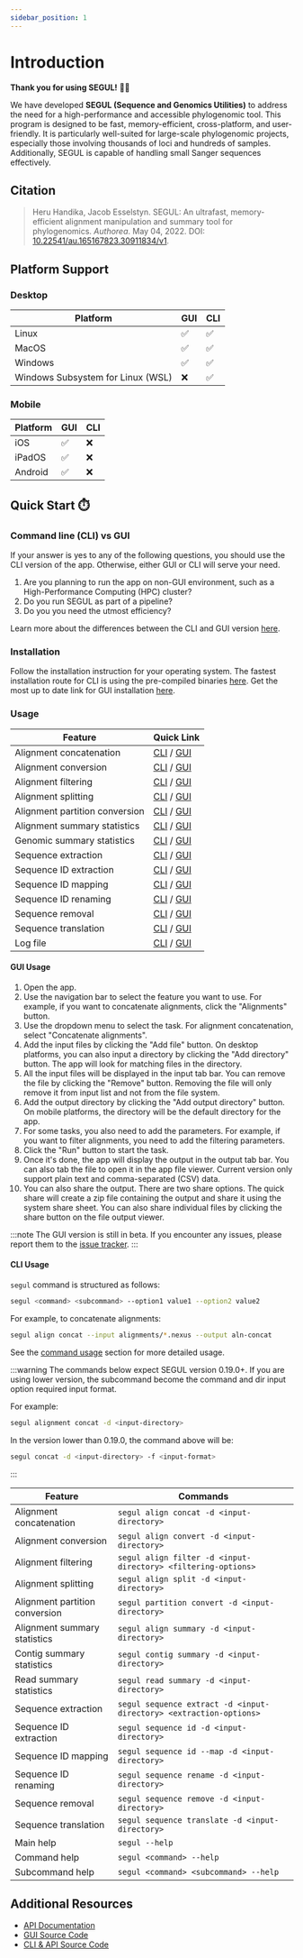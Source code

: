 ```yaml
---
sidebar_position: 1
---
```


# Introduction

**Thank you for using SEGUL!** 🙏🏻

We have developed **SEGUL (Sequence and Genomics Utilities)** to address the need for a high-performance and accessible phylogenomic tool. This program is designed to be fast, memory-efficient, cross-platform, and user-friendly. It is particularly well-suited for large-scale phylogenomic projects, especially those involving thousands of loci and hundreds of samples. Additionally, SEGUL is capable of handling small Sanger sequences effectively.

## Citation

> Heru Handika, Jacob Esselstyn. SEGUL: An ultrafast, memory-efficient alignment manipulation and summary tool for phylogenomics. _Authorea_. May 04, 2022. DOI: [10.22541/au.165167823.30911834/v1](https://www.authorea.com/doi/full/10.22541/au.165167823.30911834/v1).

## Platform Support

### Desktop

| Platform                          | GUI | CLI |
| --------------------------------- | --- | --- |
| Linux                             | ✅  | ✅  |
| MacOS                             | ✅  | ✅  |
| Windows                           | ✅  | ✅  |
| Windows Subsystem for Linux (WSL) | ❌  | ✅  |

### Mobile

| Platform | GUI | CLI |
| -------- | --- | --- |
| iOS      | ✅  | ❌  |
| iPadOS   | ✅  | ❌  |
| Android  | ✅  | ❌  |

## Quick Start ⏱️

### Command line (CLI) vs GUI

If your answer is yes to any of the following questions, you should use the CLI version of the app. Otherwise, either GUI or CLI will serve your need.

1. Are you planning to run the app on non-GUI environment, such as a High-Performance Computing (HPC) cluster?
2. Do you run SEGUL as part of a pipeline?
3. Do you you need the utmost efficiency?

Learn more about the differences between the CLI and GUI version [here](./cli_gui.md).

### Installation

Follow the installation instruction for your operating system. The fastest installation route for CLI is using the pre-compiled binaries [here](./installation/install_binary). Get the most up to date link for GUI installation [here](./installation/install_gui).

### Usage

| Feature                        | Quick Link                                                           |
| ------------------------------ | -------------------------------------------------------------------- |
| Alignment concatenation        | [CLI](./cli-usage/concat) / [GUI](./gui-usage/align-concat)          |
| Alignment conversion           | [CLI](./cli-usage/convert) / [GUI](./gui-usage/align-convert)        |
| Alignment filtering            | [CLI](./cli-usage/filter) / [GUI](./gui-usage/align-filter)          |
| Alignment splitting            | [CLI](./cli-usage/split) / [GUI](./gui-usage/align-split)            |
| Alignment partition conversion | [CLI](./cli-usage/partition) / [GUI](./gui-usage/align-partition)    |
| Alignment summary statistics   | [CLI](./cli-usage/summary) / [GUI](./gui-usage/align-summary)        |
| Genomic summary statistics     | [CLI](./cli-usage/genomic) / [GUI](./gui-usage/genomic)              |
| Sequence extraction            | [CLI](./cli-usage/extract) / [GUI](./gui-usage/sequence-extract)     |
| Sequence ID extraction         | [CLI](./cli-usage/id) / [GUI](./gui-usage/sequence-id)               |
| Sequence ID mapping            | [CLI](./cli-usage/map.md) / [GUI](./gui-usage/sequence-id-map)       |
| Sequence ID renaming           | [CLI](./cli-usage/rename) / [GUI](./gui-usage/sequence-rename)       |
| Sequence removal               | [CLI](./cli-usage/remove) / [GUI](./gui-usage/sequence-remove)       |
| Sequence translation           | [CLI](./cli-usage/translate) / [GUI](./gui-usage/sequence-translate) |
| Log file                       | [CLI](./cli-usage/log) / [GUI](./gui-usage/log)                      |

#### GUI Usage

1. Open the app.
2. Use the navigation bar to select the feature you want to use. For example, if you want to concatenate alignments, click the "Alignments" button.
3. Use the dropdown menu to select the task. For alignment concatenation, select "Concatenate alignments".
4. Add the input files by clicking the "Add file" button. On desktop platforms, you can also input a directory by clicking the "Add directory" button. The app will look for matching files in the directory.
5. All the input files will be displayed in the input tab bar. You can remove the file by clicking the "Remove" button. Removing the file will only remove it from input list and not from the file system.
6. Add the output directory by clicking the "Add output directory" button. On mobile platforms, the directory will be the default directory for the app.
7. For some tasks, you also need to add the parameters. For example, if you want to filter alignments, you need to add the filtering parameters.
8. Click the "Run" button to start the task.
9. Once it's done, the app will display the output in the output tab bar. You can also tab the file to open it in the app file viewer. Current version only support plain text and comma-separated (CSV) data.
10. You can also share the output. There are two share options. The quick share will create a zip file containing the output and share it using the system share sheet. You can also share individual files by clicking the share button on the file output viewer.

:::note
The GUI version is still in beta. If you encounter any issues, please report them to the [issue tracker](https://github.com/hhandika/segui/issues).
:::

#### CLI Usage

`segul` command is structured as follows:

```bash
segul <command> <subcommand> --option1 value1 --option2 value2
```

For example, to concatenate alignments:

```bash
segul align concat --input alignments/*.nexus --output aln-concat
```

See the [command usage](./cli-usage/command_options.md) section for more detailed usage.

:::warning
The commands below expect SEGUL version 0.19.0+. If you are using lower version, the subcommand become the command and dir input option required input format.

For example:

```bash
segul alignment concat -d <input-directory>
```

In the version lower than 0.19.0, the command above will be:

```bash
segul concat -d <input-directory> -f <input-format>
```

:::

| Feature                        | Commands                                                           |
| ------------------------------ | ------------------------------------------------------------------ |
| Alignment concatenation        | `segul align concat -d <input-directory>`                          |
| Alignment conversion           | `segul align convert -d <input-directory>`                         |
| Alignment filtering            | `segul align filter -d <input-directory> <filtering-options>`      |
| Alignment splitting            | `segul align split -d <input-directory>`                           |
| Alignment partition conversion | `segul partition convert -d <input-directory>`                     |
| Alignment summary statistics   | `segul align summary -d <input-directory>`                         |
| Contig summary statistics      | `segul contig summary -d <input-directory>`                        |
| Read summary statistics        | `segul read summary -d <input-directory>`                          |
| Sequence extraction            | `segul sequence extract -d <input-directory> <extraction-options>` |
| Sequence ID extraction         | `segul sequence id -d <input-directory>`                           |
| Sequence ID mapping            | `segul sequence id --map -d <input-directory>`                     |
| Sequence ID renaming           | `segul sequence rename -d <input-directory>`                       |
| Sequence removal               | `segul sequence remove -d <input-directory>`                       |
| Sequence translation           | `segul sequence translate -d <input-directory>`                    |
| Main help                      | `segul --help`                                                     |
| Command help                   | `segul <command> --help`                                           |
| Subcommand help                | `segul <command> <subcommand> --help`                              |

## Additional Resources

- [API Documentation](https://docs.rs/segul/0.18.1/segul/)
- [GUI Source Code](https://github.com/hhandika/segui)
- [CLI & API Source Code](https://github.com/hhandika/segul)
